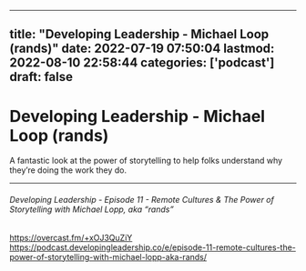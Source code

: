 
---
title: "Developing Leadership - Michael Loop (rands)"
date: 2022-07-19 07:50:04
lastmod: 2022-08-10 22:58:44
categories: ['podcast']
draft: false
---


# Developing Leadership - Michael Loop (rands)
A fantastic look at the power of storytelling to help folks understand why they’re doing the work they do.

---
###### Developing Leadership - Episode 11 - Remote Cultures & The Power of Storytelling with Michael Lopp, aka “rands”

https://overcast.fm/+xOJ3QuZiY  
https://podcast.developingleadership.co/e/episode-11-remote-cultures-the-power-of-storytelling-with-michael-lopp-aka-rands/

<!-- #public #podcast -->

<!-- {BearID:DDE4626D-D3A0-4404-9B5C-EA0C1E0F1587-54371-000012B23F893923} -->
